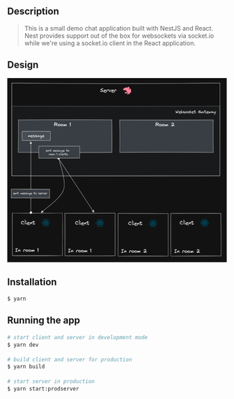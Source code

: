 ## Description

> This is a small demo chat application built with NestJS and React. Nest provides support out of the box for websockets via socket.io while we're using a socket.io client in the React application.

## Design

![basic architecture](./public/static/architecture.png)

## Installation

```bash
$ yarn
```

## Running the app

```bash
# start client and server in development mode
$ yarn dev

# build client and server for production
$ yarn build

# start server in production
$ yarn start:prodserver
```
